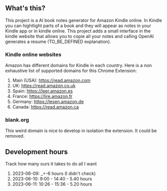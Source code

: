 ## What's this?
This project is a AI book notes generator for Amazon Kindle online.
In Kindle you can hightlight parts of a book and they will appear as notes in
your Kindle app or in kindle online. This project adds a small interface in the
kindle website that allows you to copie all your notes and calling OpenAI
generates a resume (TO_BE_DEFINED explanation).


### Kindle online websites
Amazon has different domains for Kindle in each country. Here is a non
exhaustive list of supported domains for this Chrome Extension:

1. Main (USA): https://read.amazon.com
2. UK: https://read.amazon.co.uk
3. Spain: https://leer.amazon.es
4. France: https://lire.amazon.fr
5. Germany: https://lesen.amazon.de
6. Canada: https://read.amazon.ca

### blank.org
This weird domain is nice to develop in isolation the extension. It could be
removed.


## Development hours
Track how many ours it takes to do all I want
1. 2023-06-09: _+-6 hours (I didn't check)
2. 2023-06-10: 9:00 - 14:40 - 5.40 hours
2. 2023-06-11: 10:26 - 15:36 -  5.20 hours
